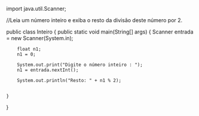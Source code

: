import java.util.Scanner;

//Leia um número inteiro e exiba o resto da divisão deste número por 2.



public class Inteiro
{
    public static void main(String[] args)
    {
        Scanner entrada = new Scanner(System.in);
        
        float n1; 
        n1 = 0;
       
        System.out.print("Digite o número inteiro : ");
        n1 = entrada.nextInt();
    
        System.out.println("Resto: " + n1 % 2);
        
        
    }
}

